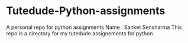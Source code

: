 # Tutedude-Python-assignments
A personal repo for python assignments
Name : Sanket Sensharma
This repo is a directory for my tutedude assignements for python 
